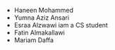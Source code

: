 - Haneen Mohammed
- Yumna Aziz Ansari
- Esraa Alzwawi iam a CS student 
- Fatin Almakallawi
- Mariam Daffa
